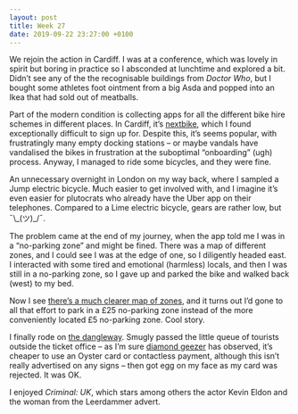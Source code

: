 ```yaml
---
layout: post
title: Week 27
date: 2019-09-22 23:27:00 +0100
---
```


We rejoin the action in Cardiff. I was at a conference, which was lovely in spirit but boring in practice so I absconded at lunchtime and explored a bit. Didn’t see any of the the recognisable buildings from <cite>Doctor Who</cite>, but I bought some athletes foot ointment from a big Asda and popped into an Ikea that had sold out of meatballs.

Part of the modern condition is collecting apps for all the different bike hire schemes in different places. In Cardiff, it’s [nextbike](https://www.walesonline.co.uk/news/local-news/nextbike-cardiff-next-bike-stations-16409426), which I found exceptionally difficult to sign up for. Despite this, it’s seems popular, with frustratingly many empty docking stations – or maybe vandals have vandalised the bikes in frustration at the suboptimal “onboarding” (ugh) process. Anyway, I managed to ride some bicycles, and they were fine.

An unnecessary overnight in London on my way back, where I sampled a Jump electric bicycle. Much easier to get involved with, and I imagine it’s even easier for plutocrats who already have the Uber app on their telephones. Compared to a Lime electric bicycle, gears are rather low, but ¯\\\_(ツ)\_/¯.

The problem came at the end of my journey, when the app told me I was in a “no-parking zone” and might be fined. There was a map of different zones, and I could see I was at the edge of one, so I diligently headed east. I interacted with some tired and emotional (harmless) locals, and then I was still in a no-parking zone, so I gave up and parked the bike and walked back (west) to my bed.

Now I see [there’s a much clearer map of zones](https://www.google.com/maps/d/u/0/viewer?mid=1bw6hm3rQSecXN7ksBOUzDGh-bdp3MUDi), and it turns out I’d gone to all that effort to park in a £25 no-parking zone instead of the more conveniently located £5 no-parking zone. Cool story.

I finally rode on [the dangleway](https://bustimes.org/services/emirates-air-line-emirates-greenwich-peninsular-em). Smugly passed the little queue of tourists outside the ticket office – as I’m sure [diamond geezer](https://diamondgeezer.blogspot.com) has observed, it’s cheaper to use an Oyster card or contactless payment, although this isn’t really advertised on any signs – then got egg on my face as my card was rejected. It was OK.

I enjoyed <cite>Criminal: UK</cite>, which stars among others the actor Kevin Eldon and the woman from the Leerdammer advert.
